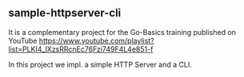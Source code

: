 ## sample-httpserver-cli

It is a complementary project for the Go-Basics training published on YouTube https://www.youtube.com/playlist?list=PLKI4_lXzsRRcnEc76Fzi749F4L4e851-f

In this project we impl. a simple HTTP Server and a CLI.
